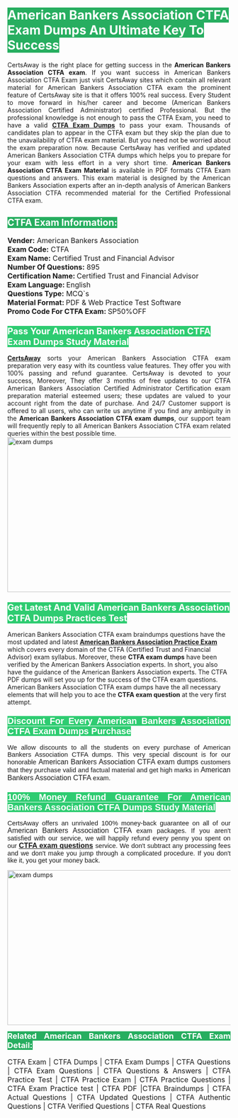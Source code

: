 <h1><span style="color:#ffffff"><strong><span style="background-color:#27ae60">American Bankers Association CTFA Exam Dumps An Ultimate Key To Success</span></strong></span></h1> <div style="text-align:justify">CertsAway is the right place for getting success in the <strong>American Bankers Association CTFA exam</strong>. If you want success in American Bankers Association CTFA Exam just visit CertsAway sites which contain all relevant material for American Bankers Association CTFA exam the prominent feature of CertsAway site is that it offers 100% real success. Every Student to move forward in his/her career and become (American Bankers Association Certified Administrator) certified Professional. But the professional knowledge is not enough to pass the CTFA Exam, you need to have a valid <a href="https://www.certsaway.com/american-bankers-association/ctfa-exam-dumps"><strong>CTFA Exam Dumps</strong></a> to pass your exam. Thousands of candidates plan to appear in the CTFA exam but they skip the plan due to the unavailability of CTFA exam material. But you need not be worried about the exam preparation now. Because CertsAway has verified and updated American Bankers Association CTFA dumps which helps you to prepare for your exam with less effort in a very short time. <strong>American Bankers Association CTFA Exam Material</strong> is available in PDF formats CTFA Exam questions and answers. This exam material is designed by the American Bankers Association experts after an in-depth analysis of American Bankers Association CTFA recommended material for the Certified Professional CTFA exam.</div> <h2 style="text-align:justify"><span style="color:#ffffff"><span style="background-color:#27ae60">CTFA Exam Information:</span></span></h2> <p><span style="font-size:16px"><strong>Vender:</strong> American Bankers Association<br /> <strong>Exam Code:</strong> CTFA<br /> <strong>Exam Name:</strong> Certified Trust and Financial Advisor<br /> <strong>Number Of Questions:</strong> 895<br /> <strong>Certification Name: </strong>Certified Trust and Financial Advisor<br /> <strong>Exam Language: </strong>English<br /> <strong>Questions Type:</strong> MCQ`s<br /> <strong>Material Format: </strong>PDF & Web Practice Test Software<br /> <strong>Promo Code For CTFA Exam: </strong>SP50%OFF</span></p> <h3><span style="font-size:20px"><span style="color:#ffffff"><strong><span style="background-color:#2ecc71">Pass Your American Bankers Association CTFA Exam Dumps Study Material</span></strong></span></span></h3> <div style="text-align:justify"><a href=" https://www.certsaway.com/"><strong>CertsAway</strong></a> sorts your American Bankers Association CTFA exam preparation very easy with its countless value features. They offer you with 100% passing and refund guarantee. CertsAway is devoted to your success, Moreover, They offer 3 months of free updates to our CTFA American Bankers Association Certified Administrator Certification exam preparation material esteemed users; these updates are valued to your account right from the date of purchase. And 24/7 Customer support is offered to all users, who can write us anytime if you find any ambiguity in the <strong>American Bankers Association CTFA exam dumps</strong>, our support team will frequently reply to all American Bankers Association CTFA exam related queries within the best possible time.</div> <div style="text-align:justify"> </div> <div style="text-align:justify"><a href="https://www.certsaway.com/american-bankers-association/ctfa-exam-dumps" rel="no-follow"><img alt="exam dumps" src="https://www.certcollections.com/uploads/content/certsaway.png" style="height:350px; width:750px" /></a></div> <h3><span style="font-size:20px"><span style="color:#ffffff"><strong><span style="background-color:#2ecc71">Get Latest And Valid American Bankers Association CTFA Dumps Practices Test</span></strong></span></span></h3> <p>American Bankers Association CTFA exam braindumps questions have the most updated and latest <a href="https://www.certsaway.com/american-bankers-association-questions"><strong>American Bankers Association Practice Exam</strong></a> which covers every domain of the CTFA (Certified Trust and Financial Advisor) exam syllabus. Moreover, these <strong>CTFA exam dumps</strong> have been verified by the American Bankers Association experts. In short, you also have the guidance of the American Bankers Association experts. The CTFA PDF dumps will set you up for the success of the CTFA exam questions. American Bankers Association CTFA exam dumps have the all necessary elements that will help you to ace the <strong>CTFA exam question</strong> at the very first attempt.</p> <h3 style="text-align:justify"><span style="font-size:20px"><span style="color:#ffffff"><strong><span style="font-family:Calibri,sans-serif"><span style="background-color:#2ecc71">Discount For Every </span><span style="background-color:#2ecc71">American Bankers Association CTFA Exam</span><span style="background-color:#2ecc71"> Dumps Purchase</span></span></strong></span></span></h3> <div style="text-align:justify"> <p><span style="font-size:11pt"><span style="font-family:Calibri,sans-serif">We allow discounts to all the students on every purchase of American Bankers Association CTFA dumps. This very special discount is for our honorable <span style="font-size:12.0pt"><span style="background-color:white">American Bankers Association CTFA exam dumps </span></span>customers that they purchase valid and factual material and get high marks in <span style="font-size:12.0pt"><span style="background-color:white">American Bankers Association CTFA </span></span>exam. </span></span></p> <h3><span style="font-size:20px"><span style="color:#ffffff"><strong><span style="font-family:Calibri,sans-serif"><span style="background-color:#2ecc71">100% Money Refund Guarantee For </span><span style="background-color:#2ecc71">American Bankers Association CTFA Dumps Study Material</span></span></strong></span></span></h3> <p><span style="font-size:11pt"><span style="font-family:Calibri,sans-serif">CertsAway offers an unrivaled 100% money-back guarantee on all of our <span style="font-size:12.0pt"><span style="background-color:white">American Bankers Association CTFA </span></span>exam packages. If you aren't satisfied with our service, we will happily refund every penny you spent on our <span style="font-size:12.0pt"><span style="background-color:white"><a href="https://www.certsaway.com/american-bankers-association/ctfa-exam-dumps"><strong>CTFA exam questions</strong></a> </span></span>service. We don't subtract any processing fees and we don't make you jump through a complicated procedure. If you don't like it, you get your money back.</span></span></p> <p><a href="https://www.certsaway.com/american-bankers-association/ctfa-exam-dumps" rel="no-follow"><img alt="exam dumps" src="https://www.certcollections.com/uploads/content/certsaway_(2)2.png" style="height:350px; width:750px" /></a></p> <p><span style="color:#ffffff"><strong><span style="font-size:18px"><span style="background-color:#27ae60">Related American Bankers Association CTFA Exam Detail:</span></span></strong></span><br /> <br /> <span style="font-size:16px">CTFA Exam | CTFA Dumps | CTFA Exam Dumps | CTFA Questions | CTFA Exam Questions | CTFA Questions & Answers | CTFA Practice Test | CTFA Practice Exam | CTFA Practice Questions | CTFA Exam Practice test | CTFA PDF |CTFA Braindumps | CTFA Actual Questions | CTFA Updated Questions | CTFA Authentic Questions | CTFA Verified Questions | CTFA Real Questions</span></p> </div>
